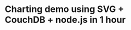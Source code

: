 Charting demo using SVG + CouchDB + node.js in 1 hour
=====================================================
